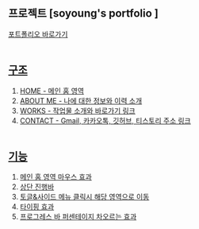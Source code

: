 ## 프로젝트 [soyoung's portfolio ]
<a href="https://soyoung-portfolio.netlify.app/" target="_blank">포트폴리오 바로가기
<br><br>
## 구조
1. HOME - 메인 홈 영역
2. ABOUT ME - 나에 대한 정보와 이력 소개
3. WORKS - 작업물 소개와 바로가기 링크
4. CONTACT - Gmail, 카카오톡, 깃허브, 티스토리 주소 링크
<br><br>
## 기능
1. 메인 홈 영역 마우스 효과
2. 상단 진행바 
3. 토글&사이드 메뉴 클릭시 해당 영역으로 이동
4. 타이핑 효과
5. 프로그레스 바 퍼센테이지 차오르는 효과

##
